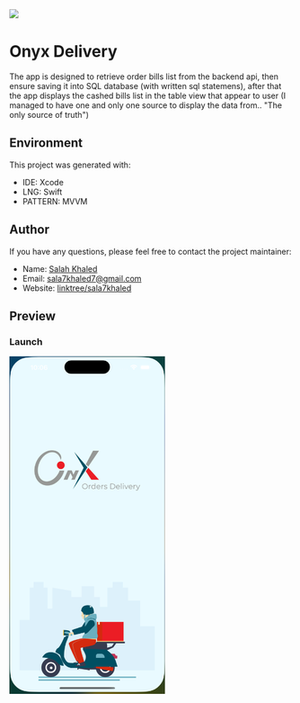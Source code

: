 <img src="/ios-oynx-delivery/Resources/Assets.xcassets/AppIcon.appiconset/Group 31.jpg" height="80">

# Onyx Delivery
The app is designed to retrieve order bills list from the backend api, then ensure saving it into SQL database (with written sql statemens), after that the app displays the cashed bills list in the table view that appear to user (I managed to have one and only one source to display the data from.. "The only source of truth")


## Environment
This project was generated with:
* IDE: Xcode
* LNG: Swift
* PATTERN: MVVM


## Author
If you have any questions, please feel free to contact the project maintainer:

- Name: [Salah Khaled](Https://www.linkedin.com/in/sala7khaled/)
- Email: sala7khaled7@gmail.com
- Website: [linktree/sala7khaled](https://linktr.ee/sala7khaled)
  

## Preview

### Launch
<img src="/Assets/1.png" alt="Demo" height="600px"/>
